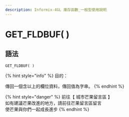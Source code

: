 ```yaml
---
description: Informix-4GL 庫存函數_一般型使用說明
---
```


# GET_FLDBUF( )

## 語法

```
GET_FLDBUF( )
```

{% hint style="info" %}
目的：

傳回一個含以上的欄位資料，傳回值為字串。
{% endhint %}

{% hint style="danger" %}
前往【 城市芒果留言區 】\
如有建議芒果改進的地方，請前往芒果留言區留言\
使芒果與你們一起成長進步
{% endhint %}

